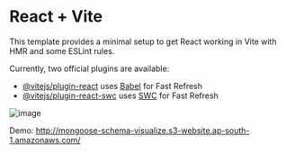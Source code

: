 # React + Vite

This template provides a minimal setup to get React working in Vite with HMR and some ESLint rules.

Currently, two official plugins are available:

- [@vitejs/plugin-react](https://github.com/vitejs/vite-plugin-react/blob/main/packages/plugin-react/README.md) uses [Babel](https://babeljs.io/) for Fast Refresh
- [@vitejs/plugin-react-swc](https://github.com/vitejs/vite-plugin-react-swc) uses [SWC](https://swc.rs/) for Fast Refresh

![image](https://github.com/iam-abdul/Mongoose-Schema-Visualization-Tool/assets/47693205/028dffc2-d08a-43e2-b0f0-714d85651baa)

Demo: http://mongoose-schema-visualize.s3-website.ap-south-1.amazonaws.com/
